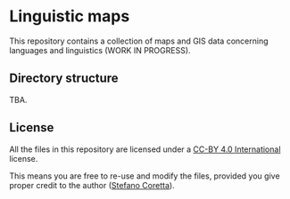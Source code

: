 # Linguistic maps

This repository contains a collection of maps and GIS data concerning languages and linguistics (WORK IN PROGRESS).

## Directory structure

TBA.

## License

All the files in this repository are licensed under a [CC-BY 4.0 International](https://creativecommons.org/licenses/by/4.0/) license.

This means you are free to re-use and modify the files, provided you give proper credit to the author ([Stefano Coretta](https://stefanocoretta.github.io)).
